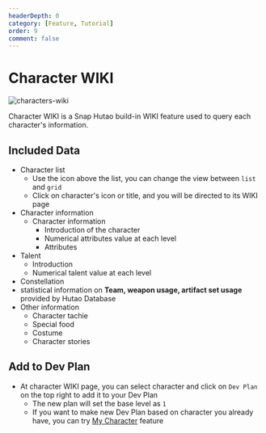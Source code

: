 ```yaml
---
headerDepth: 0
category: [Feature, Tutorial]
order: 9
comment: false
---
```


# Character WIKI

![characters-wiki](https://img.alicdn.com/imgextra/i3/1797064093/O1CN01BTeWoh1g6dyHbVwkf_!!1797064093.png_.webp)

Character WIKI is a Snap Hutao build-in WIKI feature used to query each character's information.

## Included Data

- Character list
  - Use the icon above the list, you can change the view between `list` and `grid`
  - Click on character's icon or title, and you will be directed to its WIKI page
- Character information
  - Character information
    - Introduction of the character
    - Numerical attributes value at each level
    - Attributes
- Talent
  - Introduction
  - Numerical talent value at each level
- Constellation
- statistical information on **Team, weapon usage, artifact set usage** provided by Hutao Database
- Other information
  - Character tachie
  - Special food
  - Costume
  - Character stories

## Add to Dev Plan

- At character WIKI page, you can select character and click on `Dev Plan` on the top right to add it to your Dev Plan
  - The new plan will set the base level as `1`
  - If you want to make new Dev Plan based on character you already have, you can try [My Character](character-data.html) feature
